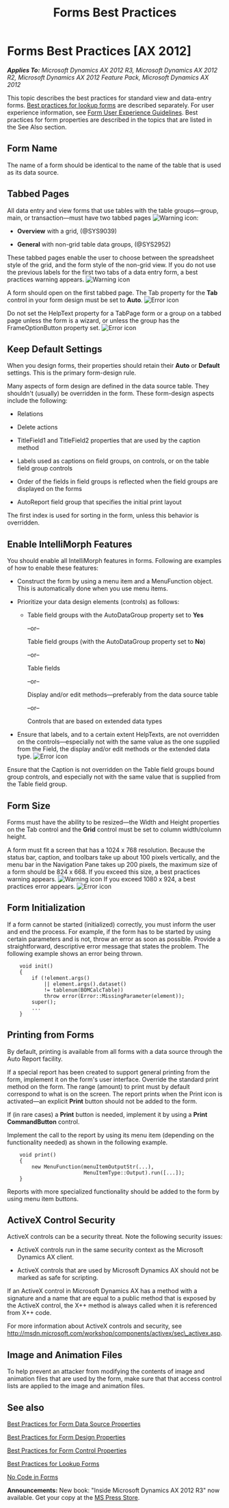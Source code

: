 ﻿---
title: Forms Best Practices
TOCTitle: Forms
ms:assetid: 5892c84e-bf82-40e3-b943-0097cf631f75
ms:mtpsurl: https://msdn.microsoft.com/en-us/library/Aa640643(v=AX.60)
ms:contentKeyID: 35244336
ms.date: 05/18/2015
mtps_version: v=AX.60
---

# Forms Best Practices [AX 2012]


_**Applies To:** Microsoft Dynamics AX 2012 R3, Microsoft Dynamics AX 2012 R2, Microsoft Dynamics AX 2012 Feature Pack, Microsoft Dynamics AX 2012_

This topic describes the best practices for standard view and data-entry forms. [Best practices for lookup forms](best-practices-for-lookup-forms.md) are described separately. For user experience information, see [Form User Experience Guidelines](form-user-experience-guidelines.md). Best practices for form properties are described in the topics that are listed in the See Also section.

## Form Name

The name of a form should be identical to the name of the table that is used as its data source.

## Tabbed Pages

All data entry and view forms that use tables with the table groups—group, main, or transaction—must have two tabbed pages ![Warning icon](images/Aa658028.WarningIcon(en-us,AX.60).gif "Warning icon"):

  - **Overview** with a grid, (@SYS9039)

  - **General** with non-grid table data groups, (@SYS2952)

These tabbed pages enable the user to choose between the spreadsheet style of the grid, and the form style of the non-grid view. If you do not use the previous labels for the first two tabs of a data entry form, a best practices warning appears. ![Warning icon](images/Aa658028.WarningIcon(en-us,AX.60).gif "Warning icon")

A form should open on the first tabbed page. The Tab property for the **Tab** control in your form design must be set to **Auto**. ![Error icon](images/Aa872655.ErrorIcon(AX.60).gif "Error icon")

Do not set the HelpText property for a TabPage form or a group on a tabbed page unless the form is a wizard, or unless the group has the FrameOptionButton property set. ![Error icon](images/Aa872655.ErrorIcon(AX.60).gif "Error icon")

## Keep Default Settings

When you design forms, their properties should retain their **Auto** or **Default** settings. This is the primary form-design rule.

Many aspects of form design are defined in the data source table. They shouldn't (usually) be overridden in the form. These form-design aspects include the following:

  - Relations

  - Delete actions

  - TitleField1 and TitleField2 properties that are used by the caption method

  - Labels used as captions on field groups, on controls, or on the table field group controls

  - Order of the fields in field groups is reflected when the field groups are displayed on the forms

  - AutoReport field group that specifies the initial print layout

The first index is used for sorting in the form, unless this behavior is overridden.

## Enable IntelliMorph Features

You should enable all IntelliMorph features in forms. Following are examples of how to enable these features:

  - Construct the form by using a menu item and a MenuFunction object. This is automatically done when you use menu items.

  - Prioritize your data design elements (controls) as follows:
    
      - Table field groups with the AutoDataGroup property set to **Yes**
        
        –or–
        
        Table field groups (with the AutoDataGroup property set to **No**)
        
        –or–
        
        Table fields
        
        –or–
        
        Display and/or edit methods—preferably from the data source table
        
        –or–
        
        Controls that are based on extended data types

  - Ensure that labels, and to a certain extent HelpTexts, are not overridden on the controls—especially not with the same value as the one supplied from the Field, the display and/or edit methods or the extended data type. ![Error icon](images/Aa872655.ErrorIcon(AX.60).gif "Error icon")

Ensure that the Caption is not overridden on the Table field groups bound group controls, and especially not with the same value that is supplied from the Table field group.

## Form Size

Forms must have the ability to be resized—the Width and Height properties on the Tab control and the **Grid** control must be set to column width/column height.

A form must fit a screen that has a 1024 x 768 resolution. Because the status bar, caption, and toolbars take up about 100 pixels vertically, and the menu bar in the Navigation Pane takes up 200 pixels, the maximum size of a form should be 824 x 668. If you exceed this size, a best practices warning appears. ![Warning icon](images/Aa658028.WarningIcon(en-us,AX.60).gif "Warning icon") If you exceed 1080 x 924, a best practices error appears. ![Error icon](images/Aa872655.ErrorIcon(AX.60).gif "Error icon")

## Form Initialization

If a form cannot be started (initialized) correctly, you must inform the user and end the process. For example, if the form has to be started by using certain parameters and is not, throw an error as soon as possible. Provide a straightforward, descriptive error message that states the problem. The following example shows an error being thrown.
```X++  
    void init() 
    {
        if (!element.args() 
            || element.args().dataset() 
            != tablenum(BOMCalcTable))
            throw error(Error::MissingParameter(element));
        super();
        ...
    }
```
## Printing from Forms

By default, printing is available from all forms with a data source through the Auto Report facility.

If a special report has been created to support general printing from the form, implement it on the form's user interface. Override the standard print method on the form. The range (amount) to print must by default correspond to what is on the screen. The report prints when the Print icon is activated—an explicit **Print** button should not be added to the form.

If (in rare cases) a **Print** button is needed, implement it by using a **Print CommandButton** control.

Implement the call to the report by using its menu item (depending on the functionality needed) as shown in the following example.
```X++  
    void print()
    {
        new MenuFunction(menuItemOutputStr(...),
                         MenuItemType::Output).run([...]); 
    }
```
Reports with more specialized functionality should be added to the form by using menu item buttons.

## ActiveX Control Security

ActiveX controls can be a security threat. Note the following security issues:

  - ActiveX controls run in the same security context as the Microsoft Dynamics AX client.

  - ActiveX controls that are used by Microsoft Dynamics AX should not be marked as safe for scripting.

If an ActiveX control in Microsoft Dynamics AX has a method with a signature and a name that are equal to a public method that is exposed by the ActiveX control, the X++ method is always called when it is referenced from X++ code.

For more information about ActiveX controls and security, see http://msdn.microsoft.com/workshop/components/activex/sec\_activex.asp.

## Image and Animation Files

To help prevent an attacker from modifying the contents of image and animation files that are used by the form, make sure that that access control lists are applied to the image and animation files.

## See also

[Best Practices for Form Data Source Properties](best-practices-for-form-data-source-properties.md)

[Best Practices for Form Design Properties](best-practices-for-form-design-properties.md)

[Best Practices for Form Control Properties](best-practices-for-form-control-properties.md)

[Best Practices for Lookup Forms](best-practices-for-lookup-forms.md)

[No Code in Forms](no-code-in-forms.md)

  
**Announcements:** New book: "Inside Microsoft Dynamics AX 2012 R3" now available. Get your copy at the [MS Press Store](https://www.microsoftpressstore.com/store/inside-microsoft-dynamics-ax-2012-r3-9780735685109).

